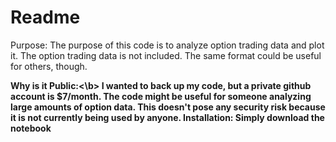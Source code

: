 # Readme
Purpose: The purpose of this code is to analyze option trading data and plot it. The option trading data is not included. The same format could be useful for others, though. 

<b>Why is it Public:<\b> I wanted to back up my code, but a private github account is $7/month. The code might be useful for someone analyzing large amounts of option data. This doesn't pose any security risk because it is not currently being used by anyone. 
Installation: Simply download the notebook
